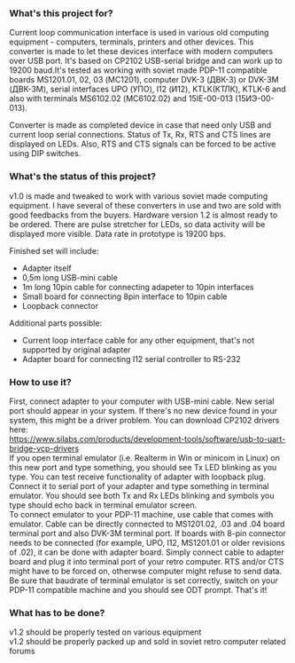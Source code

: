 ### What's this project for?
Current loop communication interface is used in various old computing equipment - computers, terminals, printers and other devices. This converter is made to let these devices interface with modern computers over USB port. It's based on CP2102 USB-serial bridge and can work up to 19200 baud.It's tested as working with soviet made PDP-11 compatible boards MS1201.01, 02, 03 (МС1201), computer DVK-3 (ДВК-3) or DVK-3M (ДВК-3М), serial interfaces UPO (УПО), I12 (И12), KTLK(КТЛК), KTLK-6 and also with terminals MS6102.02 (МС6102.02) and 15IE-00-013 (15ИЭ-00-013).

Converter is made as completed device in case that need only USB and current loop serial connections. Status of Tx, Rx, RTS and CTS lines are displayed on LEDs. Also, RTS and CTS signals can be forced to be active using DIP switches.

### What's the status of this project?
v1.0 is made and tweaked to work with various soviet made computing equipment. I have several of these converters in use and two are sold with good feedbacks from the buyers. Hardware version 1.2 is almost ready to be ordered. There are pulse stretcher for LEDs, so data activity will be displayed more visible. Data rate in prototype is 19200 bps.

Finished set will include:
  - Adapter itself
  - 0,5m long USB-mini cable
  - 1m long 10pin cable for connecting adapeter to 10pin interfaces
  - Small board for connecting 8pin interface to 10pin cable
  - Loopback connector
  
Additional parts possible:
  - Current loop interface cable for any other equipment, that's not supported by original adapter
  - Adapter board for connecting I12 serial controller to RS-232

### How to use it?
First, connect adapter to your computer with USB-mini cable. New serial port should appear in your system. If there's no new device found in your system, this might be a driver problem. You can download CP2102 drivers here:\
https://www.silabs.com/products/development-tools/software/usb-to-uart-bridge-vcp-drivers \
If you open terminal emulator (i.e. Realterm in Win or minicom in Linux) on this new port and type something, you should see Tx LED blinking as you type. You can test receive functionality of adapter with loopback plug. Connect it to serial port of your adapter and type something in terminal emulator. You should see both Tx and Rx LEDs blinking and symbols you type should echo back in terminal emulator screen.\
To connect emulator to your PDP-11 machine, use cable that comes with emulator. Cable can be directly connected to MS1201.02, .03 and .04 board terminal port and also DVK-3M terminal port. If boards with 8-pin connector needs to be connected (for example, UPO, I12, MS1201.01 or older revisions of .02), it can be done with adapter board. Simply connect cable to adapter board and plug it into terminal port of your retro computer. RTS and/or CTS might have to be forced on, otherwse computer might refuse to send data.\
Be sure that baudrate of terminal emulator is set correctly, switch on your PDP-11 compatible machine and you should see ODT prompt. That's it!

### What has to be done?
v1.2 should be properly tested on various equipment\
v1.2 should be properly packed up and sold in soviet retro computer related forums
